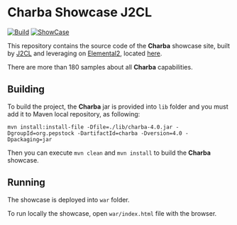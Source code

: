 # Charba Showcase J2CL

[![Build](https://github.com/pepstock-org/Charba-Showcase-J2CL/workflows/Build/badge.svg?branch=master)](https://github.com/pepstock-org/Charba-Showcase-J2CL/actions/) [![ShowCase](https://img.shields.io/static/v1?message=ShowCase&color=informational)](https://pepstock-org.github.io/Charba-Showcase-J2CL/)

This repository contains the source code of the **Charba** showcase site, built by [J2CL](https://github.com/google/j2cl) and leveraging on [Elemental2](https://github.com/google/elemental2), located [here](https://pepstock-org.github.io/Charba-Showcase-J2CL/).

There are more than 180 samples about all **Charba** capabilities.

## Building

To build the project, the **Charba** jar is provided into `lib` folder and you must add it to Maven local repository, as following:

```
mvn install:install-file -Dfile=./lib/charba-4.0.jar -DgroupId=org.pepstock -DartifactId=charba -Dversion=4.0 -Dpackaging=jar
```

Then you can execute `mvn clean` and `mvn install` to build the **Charba** showcase. 

## Running

The showcase is deployed into `war` folder.

To run locally the showcase, open `war/index.html` file with the browser.
